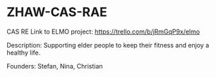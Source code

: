 # ZHAW-CAS-RAE
CAS RE
Link to ELMO project: https://trello.com/b/jRmGqP9x/elmo

Description: 
Supporting elder people to keep their fitness and enjoy a healthy life.

Founders: Stefan, Nina, Christian
